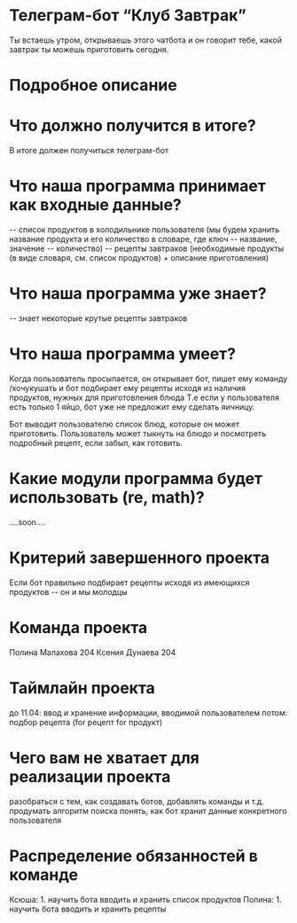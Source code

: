 # Телеграм-бот “Клуб Завтрак”
Ты встаешь утром, открываешь этого чатбота и он говорит тебе, какой завтрак ты можешь приготовить сегодня.
# Подробное описание

# Что должно получится в итоге?
В итоге должен получиться телеграм-бот
# Что наша программа принимает как входные данные?
-- список продуктов в холодильнике пользователя (мы будем хранить название продукта и его количество в словаре, где ключ -- название, значение -- количество)
-- рецепты завтраков (необходимые продукты (в виде словаря, см. список продуктов) + описание приготовления)
# Что наша программа уже знает?
-- знает некоторые крутые рецепты завтраков
# Что наша программа умеет?
Когда пользователь просыпается, он открывает бот, пишет ему команду /хочукушать и бот подбирает ему рецепты исходя из наличия продуктов, нужных для приготовления блюда Т.е если у пользователя есть только 1 яйцо, бот уже не предложит ему сделать яичницу.
 
Бот выводит пользователю список блюд, которые он может приготовить. Пользователь может тыкнуть на блюдо и посмотреть подробный рецепт, если забыл, как готовить.
 
# Какие модули программа будет использовать (re, math)?
….soon….

# Критерий завершенного проекта
Если бот правильно подбирает рецепты исходя из имеющихся продуктов -- он и мы молодцы

# Команда проекта
Полина Малахова 204
Ксения Дунаева 204

# Таймлайн проекта
до 11.04: ввод и хранение информации, вводимой пользователем
потом: подбор рецепта (for рецепт 
for продукт)

# Чего вам не хватает для реализации проекта
разобраться с тем, как создавать ботов, добавлять команды и т.д.
продумать алгоритм поиска
понять, как бот хранит данные конкретного пользователя

# Распределение обязанностей в команде
Ксюша: 1. научить бота вводить и хранить список продуктов
Полина: 1. научить бота вводить и хранить рецепты


